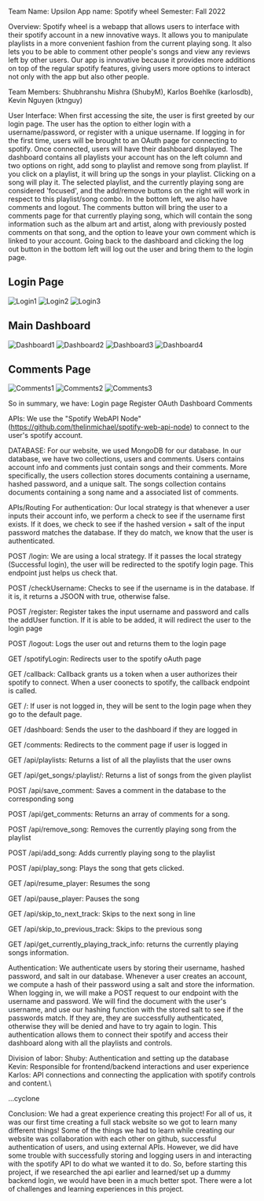 Team Name: Upsilon App name: Spotify wheel Semester: Fall 2022

Overview: Spotify wheel is a webapp that allows users to interface with their spotify account in a new innovative ways. It allows you to manipulate playlists in a more convenient fashion from the current playing song. It also lets you to be able to comment other people's songs and view any reviews left by other users. Our app is innovative because it provides more additions on top of the regular spotify features, giving users more options to interact not only with the app but also other people.

Team Members: Shubhranshu Mishra (ShubyM), Karlos Boehlke (karlosdb), Kevin Nguyen (ktnguy)

User Interface: When first accessing the site, the user is first greeted by our login page. The user has the option to either login with a username/password, or register with a unique username. If logging in for the first time, users will be brought to an OAuth page for connecting to spotify. Once connected, users will have their dashboard displayed. The dashboard contains all playlists your account has on the left column and two options on right, add song to playlist and remove song from playlist. If you click on a playlist, it will bring up the songs in your playlist. Clicking on a song will play it. The selected playlist, and the currently playing song are considered 'focused', and the add/remove buttons on the right will work in respect to this playlist/song combo. In the bottom left, we also have comments and logout. The comments button will bring the user to a comments page for that currently playing song, which will contain the song information such as the album art and artist, along with previously posted comments on that song, and the option to leave your own comment which is linked to your account. Going back to the dashboard and clicking the log out button in the bottom left will log out the user and bring them to the login page.

## Login Page
![Login1](assets/final/login1.jpg "Login")
![Login2](assets/final/login2.jpg "Register Account")
![Login3](assets/final/login3.jpg "Connect Spotify")

## Main Dashboard
![Dashboard1](assets/final/dashboard1.jpg "Base Dashboard")
![Dashboard2](assets/final/dashboard2.jpg "After Clicking on a Playlist")
![Dashboard3](assets/final/dashboard2.jpg "Add a Song")
![Dashboard4](assets/final/dashboard2.jpg "Remove a Song")

## Comments Page
![Comments1](assets/final/comments1.jpg "View Comments")
![Comments2](assets/final/comments2.jpg "Type Comment")
![Comments3](assets/final/comments3.jpg "Post Comment")


So in summary, we have: Login page Register OAuth Dashboard Comments

APIs: We use the "Spotify WebAPI Node" (https://github.com/thelinmichael/spotify-web-api-node) to connect to the user's spotify account.

DATABASE: For our website, we used MongoDB for our database. In our database, we have two collections, users and comments. Users contains account info and comments just contain songs and their comments. More specifically, the users collection stores documents containing a username, hashed password, and a unique salt. The songs collection contains documents containing a song name and a associated list of comments.

APIs/Routing For authentication: Our local strategy is that whenever a user inputs their account info, we perform a check to see if the username first exists. If it does, we check to see if the hashed version + salt of the input password matches the database. If they do match, we know that the user is authenticated.

POST /login: We are using a local strategy. If it passes the local strategy (Successful login), the user will be redirected to the spotify login page. This endpoint just helps us check that.

POST /checkUsername: Checks to see if the username is in the database. If it is, it returns a JSOON with true, otherwise false.

POST /register: Register takes the input username and password and calls the addUser function. If it is able to be added, it will redirect the user to the login page

POST /logout: Logs the user out and returns them to the login page

GET /spotifyLogin: Redirects user to the spotify oAuth page

GET /callback: Callback grants us a token when a user authorizes their spotify to connect. When a user coonects to spotify, the callback endpoint is called.

GET /: If user is not logged in, they will be sent to the login page when they go to the default page.

GET /dashboard: Sends the user to the dashboard if they are logged in

GET /comments: Redirects to the comment page if user is logged in

GET /api/playlists: Returns a list of all the playlists that the user owns

GET /api/get_songs/:playlist/: Returns a list of songs from the given playlist

POST /api/save_comment: Saves a comment in the database to the corresponding song

POST /api/get_comments: Returns an array of comments for a song.

POST /api/remove_song: Removes the currently playing song from the playlist

POST /api/add_song: Adds currently playing song to the playlist

POST /api/play_song: Plays the song that gets clicked.

GET /api/resume_player: Resumes the song

GET /api/pause_player: Pauses the song

GET /api/skip_to_next_track: Skips to the next song in line

GET /api/skip_to_previous_track: Skips to the previous song

GET /api/get_currently_playing_track_info: returns the currently playing songs information.

Authentication: We authenticate users by storing their username, hashed password, and salt in our database. Whenever a user creates an account, we compute a hash of their password using a salt and store the information. When logging in, we will make a POST request to our endpoint with the username and password. We will find the document with the user's username, and use our hashing function with the stored salt to see if the passwords match. If they are, they are successfully authenticated, otherwise they will be denied and have to try again to login. This authentication allows them to connect their spotify and access their dashboard along with all the playlists and controls.

Division of labor: 
Shuby: Authentication and setting up the database\
Kevin: Responsible for frontend/backend interactions and user experience\
Karlos: API connections and connecting the application with spotify controls and content.\

...cyclone 

Conclusion: We had a great experience creating this project! For all of us, it was our first time creating a full stack website so we got to learn many different things! Some of the things we had to learn while creating our website was collaboration with each other on github, successful authentication of users, and using external APIs. However, we did have some trouble with successfully storing and logging users in and interacting with the spotify API to do what we wanted it to do. So, before starting this project, if we researched the api earlier and learned/set up a dummy backend login, we would have been in a much better spot. There were a lot of challenges and learning experiences in this project.
